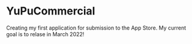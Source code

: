 # YuPuCommercial

Creating my first application for submission to the App Store. My current goal is to relase in March 2022!
